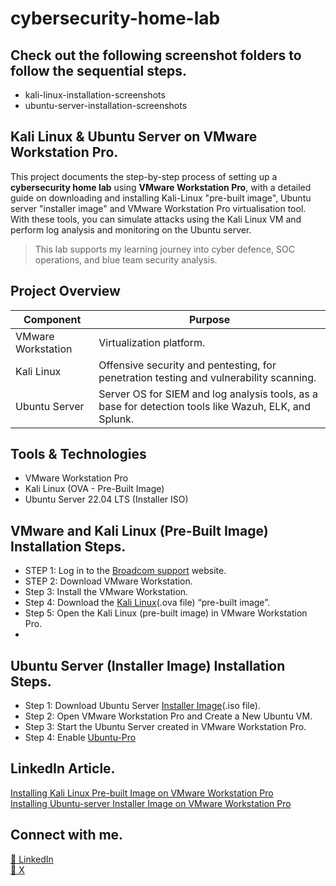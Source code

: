 # cybersecurity-home-lab

## Check out the following screenshot folders to follow the sequential steps.
- kali-linux-installation-screenshots
- ubuntu-server-installation-screenshots

## Kali Linux & Ubuntu Server on VMware Workstation Pro.
This project documents the step-by-step process of setting up a **cybersecurity home lab** using **VMware Workstation Pro**, with a detailed guide on downloading and installing Kali-Linux "pre-built image", Ubuntu server "installer image" and VMware Workstation Pro virtualisation tool. With these tools, you can simulate attacks using the Kali Linux VM and perform log analysis and monitoring on the Ubuntu server.   

> This lab supports my learning journey into cyber defence, SOC operations, and blue team security analysis.

## Project Overview
| Component          | Purpose                                                                                               |
|--------------------|-------------------------------------------------------------------------------------------------------|
| VMware Workstation | Virtualization platform.                                                                              |
| Kali Linux         | Offensive security and pentesting, for penetration testing and vulnerability scanning.                |
| Ubuntu Server      | Server OS for SIEM and log analysis tools, as a base for detection tools like Wazuh, ELK, and Splunk. |

## Tools & Technologies
- VMware Workstation Pro
- Kali Linux (OVA - Pre-Built Image)
- Ubuntu Server 22.04 LTS (Installer ISO)

## VMware and Kali Linux (Pre-Built Image) Installation Steps.
- STEP 1: Log in to the [Broadcom support](https://support.broadcom.com/) website.
- STEP 2: Download VMware Workstation.
- Step 3: Install the VMware Workstation.
- Step 4: Download the [Kali Linux](https://www.kali.org/get-kali/#kali-platforms)(.ova file) “pre-built image”.
- Step 5: Open the Kali Linux (pre-built image) in VMware Workstation Pro.
- 
## Ubuntu Server (Installer Image) Installation Steps.
- Step 1: Download Ubuntu Server [Installer Image](https://ubuntu.com/download/server)(.iso file).
- Step 2: Open VMware Workstation Pro and Create a New Ubuntu VM.
- Step 3: Start the Ubuntu Server created in VMware Workstation Pro.
- Step 4: Enable [Ubuntu-Pro](https://ubuntu.com/pro)  

## LinkedIn Article.
[Installing Kali Linux Pre-built Image on VMware Workstation Pro](https://www.linkedin.com/pulse/installing-kali-linux-pre-built-image-vmware-workstation-enoch-agbu-qvuif)<br>
[Installing Ubuntu-server Installer Image on VMware Workstation Pro](https://www.linkedin.com/pulse/installing-ubuntu-server-installer-image-vmware-workstation-agbu-pjidc)

## Connect with me.
[🔗 LinkedIn](https://www.linkedin.com/in/agbuenoch)<br>
[🔗 X](https://www.x.com/agbuenoch)

